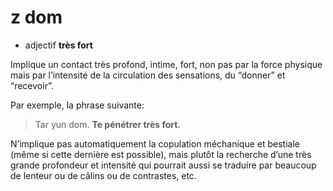 # z dom
- adjectif **très fort**

Implique un contact très profond, intime, fort, non pas par la force physique mais par l’intensité de la circulation des sensations, du “donner” et “recevoir”.

Par exemple, la phrase suivante:

> Tar yun dom. **Te pénétrer très fort.**

N’implique pas automatiquement la copulation méchanique et bestiale (même si cette dernière est possible), mais plutôt la recherche d’une très grande profondeur et intensité qui pourrait aussi se traduire par beaucoup de lenteur ou de câlins ou de contrastes, etc.